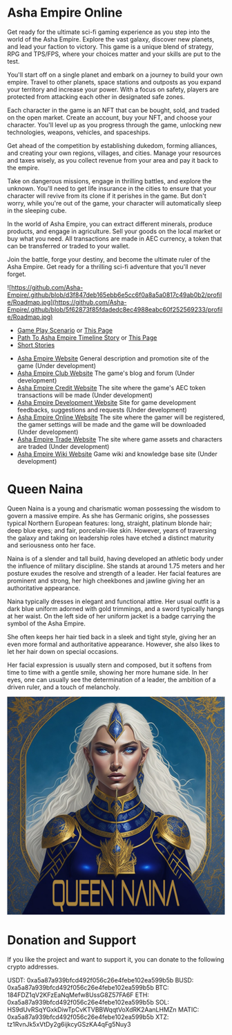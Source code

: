 # Asha Empire Online

Get ready for the ultimate sci-fi gaming experience as you step into the world of the Asha Empire. Explore the vast galaxy, discover new planets, and lead your faction to victory. This game is a unique blend of strategy, RPG and TPS/FPS, where your choices matter and your skills are put to the test.

You'll start off on a single planet and embark on a journey to build your own empire. Travel to other planets, space stations and outposts as you expand your territory and increase your power. With a focus on safety, players are protected from attacking each other in designated safe zones.

Each character in the game is an NFT that can be bought, sold, and traded on the open market. Create an account, buy your NFT, and choose your character. You'll level up as you progress through the game, unlocking new technologies, weapons, vehicles, and spaceships.

Get ahead of the competition by establishing dukedom, forming alliances, and creating your own regions, villages, and cities. Manage your resources and taxes wisely, as you collect revenue from your area and pay it back to the empire.

Take on dangerous missions, engage in thrilling battles, and explore the unknown. You'll need to get life insurance in the cities to ensure that your character will revive from its clone if it perishes in the game. But don't worry, while you're out of the game, your character will automatically sleep in the sleeping cube.

In the world of Asha Empire, you can extract different minerals, produce products, and engage in agriculture. Sell your goods on the local market or buy what you need. All transactions are made in AEC currency, a token that can be transferred or traded to your wallet.

Join the battle, forge your destiny, and become the ultimate ruler of the Asha Empire. Get ready for a thrilling sci-fi adventure that you'll never forget.

![https://github.com/Asha-Empire/.github/blob/d3f847deb165ebb6e5cc6f0a8a5a0817c49ab0b2/profile/Roadmap.jpg](https://github.com/Asha-Empire/.github/blob/5f62873f85fdadedc8ec4988eabc60f252569233/profile/Roadmap.jpg)

* [Game Play Scenario](https://github.com/Asha-Empire/Game-Play-Scenario/blob/main/README.md) or [This Page](https://asha-empire.github.io/Game-Play-Scenario/)
* [Path To Asha Empire Timeline Story](https://github.com/Asha-Empire/Game-Story/blob/main/README.md) or [This Page](https://asha-empire.github.io/Game-Story/)
* [Short Stories](https://github.com/Asha-Empire/Short-Stories/blob/main/README.md)


- [Asha Empire Website](https://asha-empire.com/) General description and promotion site of the game (Under development)
- [Asha Empire Club Website](https://asha-empire.club/) The game's blog and forum (Under development)
- [Asha Empire Credit Website](https://asha-empire.credit/) The site where the game's AEC token transactions will be made (Under development)
- [Asha Empire Development Website](https://asha-empire.dev/) Site for game development feedbacks, suggestions and requests (Under development)
- [Asha Empire Online Website](https://asha-empire.online/) The site where the gamer will be registered, the gamer settings will be made and the game will be downloaded (Under development)
- [Asha Empire Trade Website](https://asha-empire.trade/) The site where game assets and characters are traded (Under development)
- [Asha Empire Wiki Website](https://asha-empire.wiki/) Game wiki and knowledge base site (Under development)


# Queen Naina

Queen Naina is a young and charismatic woman possessing the wisdom to govern a massive empire. As she has Germanic origins, she possesses typical Northern European features: long, straight, platinum blonde hair; deep blue eyes; and fair, porcelain-like skin. However, years of traversing the galaxy and taking on leadership roles have etched a distinct maturity and seriousness onto her face.

Naina is of a slender and tall build, having developed an athletic body under the influence of military discipline. She stands at around 1.75 meters and her posture exudes the resolve and strength of a leader. Her facial features are prominent and strong, her high cheekbones and jawline giving her an authoritative appearance.

Naina typically dresses in elegant and functional attire. Her usual outfit is a dark blue uniform adorned with gold trimmings, and a sword typically hangs at her waist. On the left side of her uniform jacket is a badge carrying the symbol of the Asha Empire.

She often keeps her hair tied back in a sleek and tight style, giving her an even more formal and authoritative appearance. However, she also likes to let her hair down on special occasions.

Her facial expression is usually stern and composed, but it softens from time to time with a gentle smile, showing her more humane side. In her eyes, one can usually see the determination of a leader, the ambition of a driven ruler, and a touch of melancholy.

![Queen Naina](https://github.com/Asha-Empire/.github/blob/fcca28473a5160ad4025f88ca80729a14da8afec/profile/queen_naina.jpg)

# Donation and Support

If you like the project and want to support it, you can donate to the following crypto addresses.

USDT: 0xa5a87a939bfcd492f056c26e4febe102ea599b5b
BUSD: 0xa5a87a939bfcd492f056c26e4febe102ea599b5b
BTC: 184FDZ1qV2KFzEaNqMefw8UssG8Z57FA6F
ETH: 0xa5a87a939bfcd492f056c26e4febe102ea599b5b
SOL: HS9dUvRSqYGxkDiwTpCvKTVBBWqqtVoXdRK2AanLHMZn
MATIC: 0xa5a87a939bfcd492f056c26e4febe102ea599b5b
XTZ: tz1RvnJk5xVtDy2g6ijkcyGSzKA4qFg5Nuy3
